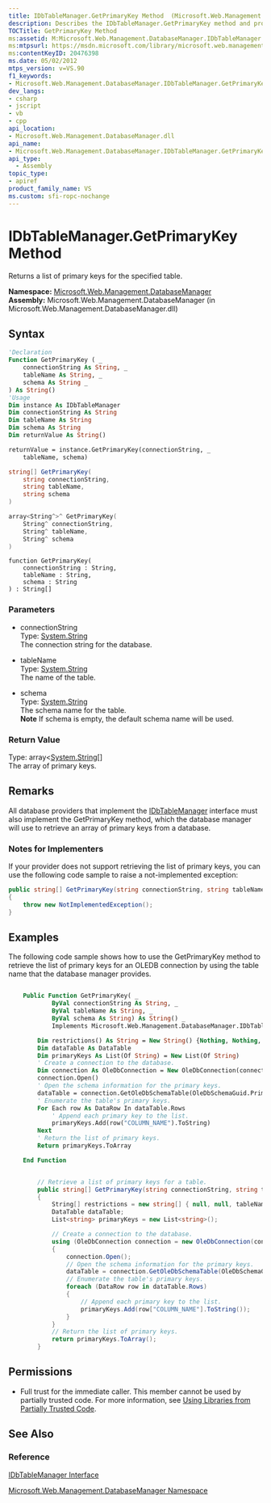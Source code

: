 ```yaml
---
title: IDbTableManager.GetPrimaryKey Method  (Microsoft.Web.Management.DatabaseManager)
description: Describes the IDbTableManager.GetPrimaryKey method and provides the method's syntax, remarks, examples, and permissions.
TOCTitle: GetPrimaryKey Method
ms:assetid: M:Microsoft.Web.Management.DatabaseManager.IDbTableManager.GetPrimaryKey(System.String,System.String,System.String)
ms:mtpsurl: https://msdn.microsoft.com/library/microsoft.web.management.databasemanager.idbtablemanager.getprimarykey(v=VS.90)
ms:contentKeyID: 20476398
ms.date: 05/02/2012
mtps_version: v=VS.90
f1_keywords:
- Microsoft.Web.Management.DatabaseManager.IDbTableManager.GetPrimaryKey
dev_langs:
- csharp
- jscript
- vb
- cpp
api_location:
- Microsoft.Web.Management.DatabaseManager.dll
api_name:
- Microsoft.Web.Management.DatabaseManager.IDbTableManager.GetPrimaryKey
api_type:
  - Assembly
topic_type:
- apiref
product_family_name: VS
ms.custom: sfi-ropc-nochange
---
```


# IDbTableManager.GetPrimaryKey Method

Returns a list of primary keys for the specified table.

**Namespace:**  [Microsoft.Web.Management.DatabaseManager](microsoft-web-management-databasemanager-namespace.md)  
**Assembly:**  Microsoft.Web.Management.DatabaseManager (in Microsoft.Web.Management.DatabaseManager.dll)

## Syntax

```vb
'Declaration
Function GetPrimaryKey ( _
    connectionString As String, _
    tableName As String, _
    schema As String _
) As String()
'Usage
Dim instance As IDbTableManager
Dim connectionString As String
Dim tableName As String
Dim schema As String
Dim returnValue As String()

returnValue = instance.GetPrimaryKey(connectionString, _
    tableName, schema)
```

```csharp
string[] GetPrimaryKey(
    string connectionString,
    string tableName,
    string schema
)
```

```cpp
array<String^>^ GetPrimaryKey(
    String^ connectionString, 
    String^ tableName, 
    String^ schema
)
```

```jscript
function GetPrimaryKey(
    connectionString : String, 
    tableName : String, 
    schema : String
) : String[]
```

### Parameters

  - connectionString  
    Type: [System.String](https://msdn.microsoft.com/library/s1wwdcbf)  
    The connection string for the database.  

<!-- end list -->

  - tableName  
    Type: [System.String](https://msdn.microsoft.com/library/s1wwdcbf)  
    The name of the table.  

<!-- end list -->

  - schema  
    Type: [System.String](https://msdn.microsoft.com/library/s1wwdcbf)  
    The schema name for the table.  
    **Note**    If schema is empty, the default schema name will be used.  

### Return Value

Type: array\<[System.String](https://msdn.microsoft.com/library/s1wwdcbf)\[\]  
The array of primary keys.  

## Remarks

All database providers that implement the [IDbTableManager](idbtablemanager-interface-microsoft-web-management-databasemanager.md) interface must also implement the GetPrimaryKey method, which the database manager will use to retrieve an array of primary keys from a database.

### Notes for Implementers

If your provider does not support retrieving the list of primary keys, you can use the following code sample to raise a not-implemented exception:

```csharp
public string[] GetPrimaryKey(string connectionString, string tableName, string schema)
{
    throw new NotImplementedException();
}
```

## Examples

The following code sample shows how to use the GetPrimaryKey method to retrieve the list of primary keys for an OLEDB connection by using the table name that the database manager provides.

```vb

    Public Function GetPrimaryKey( _
            ByVal connectionString As String, _
            ByVal tableName As String, _
            ByVal schema As String) As String() _
            Implements Microsoft.Web.Management.DatabaseManager.IDbTableManager.GetPrimaryKey

        Dim restrictions() As String = New String() {Nothing, Nothing, tableName}
        Dim dataTable As DataTable
        Dim primaryKeys As List(Of String) = New List(Of String)
        ' Create a connection to the database.
        Dim connection As OleDbConnection = New OleDbConnection(connectionString)
        connection.Open()
        ' Open the schema information for the primary keys.
        dataTable = connection.GetOleDbSchemaTable(OleDbSchemaGuid.Primary_Keys, restrictions)
        ' Enumerate the table's primary keys.
        For Each row As DataRow In dataTable.Rows
            ' Append each primary key to the list.
            primaryKeys.Add(row("COLUMN_NAME").ToString)
        Next
        ' Return the list of primary keys.
        Return primaryKeys.ToArray

    End Function

```

```csharp

        // Retrieve a list of primary keys for a table.
        public string[] GetPrimaryKey(string connectionString, string tableName, string schema)
        {
            String[] restrictions = new string[] { null, null, tableName };
            DataTable dataTable;
            List<string> primaryKeys = new List<string>();

            // Create a connection to the database.
            using (OleDbConnection connection = new OleDbConnection(connectionString))
            {
                connection.Open();
                // Open the schema information for the primary keys.
                dataTable = connection.GetOleDbSchemaTable(OleDbSchemaGuid.Primary_Keys, restrictions);
                // Enumerate the table's primary keys.
                foreach (DataRow row in dataTable.Rows)
                {
                    // Append each primary key to the list.
                    primaryKeys.Add(row["COLUMN_NAME"].ToString());
                }
            }
            // Return the list of primary keys.
            return primaryKeys.ToArray();
        }

```

## Permissions

  - Full trust for the immediate caller. This member cannot be used by partially trusted code. For more information, see [Using Libraries from Partially Trusted Code](https://msdn.microsoft.com/library/8skskf63).

## See Also

### Reference

[IDbTableManager Interface](idbtablemanager-interface-microsoft-web-management-databasemanager.md)

[Microsoft.Web.Management.DatabaseManager Namespace](microsoft-web-management-databasemanager-namespace.md)
